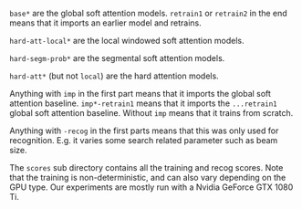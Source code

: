 `base*` are the global soft attention models.
`retrain1` or `retrain2` in the end means that it imports an earlier model and retrains.

`hard-att-local*` are the local windowed soft attention models.

`hard-segm-prob*` are the segmental soft attention models.

`hard-att*` (but not `local`) are the hard attention models.

Anything with `imp` in the first part means that it imports the global soft attention baseline.
`imp*-retrain1` means that it imports the `...retrain1` global soft attention baseline.
Without `imp` means that it trains from scratch.

Anything with `-recog` in the first parts means that this was only used for recognition.
E.g. it varies some search related parameter such as beam size.

The `scores` sub directory contains all the training and recog scores.
Note that the training is non-deterministic, and can also vary depending on the GPU type. Our experiments are mostly run with a Nvidia GeForce GTX 1080 Ti.
